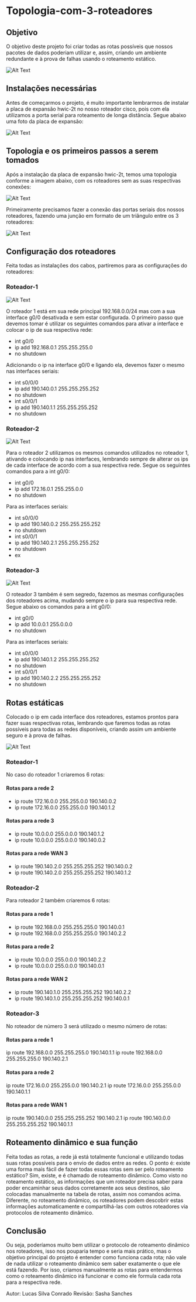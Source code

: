 # Topologia-com-3-roteadores

## Objetivo

O objetivo deste projeto foi criar todas as rotas possíveis que nossos pacotes de dados poderiam utilizar e, assim, criando um ambiente redundante e à prova de falhas usando o roteamento estático.

![Alt Text](https://i.ibb.co/0yHM2LY/54-Topologia-com-3-Roteadores.png)

## Instalações necessárias

Antes de começarmos o projeto, é muito importante lembrarmos de instalar a placa de expansão hwic-2t no nosso roteador cisco, pois com ela utilizamos a porta serial para roteamento de longa distância. Segue abaixo uma foto da placa de expansão:

![Alt Text](https://images-na.ssl-images-amazon.com/images/I/61rxXusQxxL._AC_SL1301_.jpg)

## Topologia e os primeiros passos a serem tomados

Após a instalação da placa de expansão hwic-2t, temos uma topologia conforme a imagem abaixo, com os roteadores sem as suas respectivas conexões:

![Alt Text](https://i.ibb.co/nRqY2Yq/imagem-2021-02-07-173953.png)

Primeiramente precisamos fazer a conexão das portas seriais dos nossos roteadores, fazendo uma junção em formato de um triângulo entre os 3 roteadores:

![Alt Text](https://i.ibb.co/QNqSSVw/imagem-2021-02-07-174425.png)

## Configuração dos roteadores

Feita todas as instalações dos cabos, partiremos para as configurações do roteadores:

### Roteador-1

![Alt Text](https://i.ibb.co/vB7Cv83/imagem-2021-02-07-174845.png)

O roteador 1 está em sua rede principal 192.168.0.0/24 mas com a sua interface g0/0 desativada e sem estar configurada. O primeiro passo que devemos tomar é utilizar os seguintes comandos para ativar a interface e colocar o ip de sua respectiva rede:

* int g0/0 
* ip add 192.168.0.1 255.255.255.0
* no shutdown

Adicionando o ip na interface g0/0 e ligando ela, devemos fazer o mesmo nas interfaces seriais:

* int s0/0/0
* ip add 190.140.0.1 255.255.255.252
* no shutdown
* int s0/0/1
* ip add 190.140.1.1 255.255.255.252
* no shutdown

### Roteador-2

![Alt Text](https://i.ibb.co/Y3qHvGJ/imagem-2021-02-07-175511.png)

Para o roteador 2 utilizamos os mesmos comandos utilizados no roteador 1, ativando e colocando ip nas interfaces, lembrando sempre de alterar os ips de cada interface de acordo com a sua respectiva rede. Segue os seguintes comandos para a int g0/0:

* int g0/0
* ip add 172.16.0.1 255.255.0.0
* no shutdown

Para as interfaces seriais:

* int s0/0/0
* ip add 190.140.0.2 255.255.255.252
* no shutdown
* int s0/0/1
* ip add 190.140.2.1 255.255.255.252
* no shutdown
* ex

### Roteador-3 

![Alt Text](https://i.ibb.co/WDW0rp7/imagem-2021-02-07-180040.png)

O roteador 3 também é sem segredo, fazemos as mesmas configurações dos roteadores acima, mudando sempre o ip para sua respectiva rede. Segue abaixo os comandos para a int g0/0:

* int g0/0
* ip add 10.0.0.1 255.0.0.0
* no shutdown

Para as interfaces seriais:

* int s0/0/0
* ip add 190.140.1.2 255.255.255.252
* no shutdown
* int s0/0/1
* ip add 190.140.2.2 255.255.255.252
* no shutdown

## Rotas estáticas

Colocado o ip em cada interface dos roteadores, estamos prontos para fazer suas respectivas rotas, lembrando que faremos todas as rotas possíveis para todas as redes disponíveis, criando assim um ambiente seguro e à prova de falhas.

![Alt Text](https://i.ibb.co/2dSjdgV/imagem-2021-02-07-180518.png)

### Roteador-1

No caso do roteador 1 criaremos 6 rotas:

#### Rotas para a rede 2
* ip route 172.16.0.0 255.255.0.0 190.140.0.2
* ip route 172.16.0.0 255.255.0.0 190.140.1.2

#### Rotas para a rede 3
* ip route 10.0.0.0 255.0.0.0 190.140.1.2
* ip route 10.0.0.0 255.0.0.0 190.140.0.2

#### Rotas para a rede WAN 3
* ip route 190.140.2.0 255.255.255.252 190.140.0.2
* ip route 190.140.2.0 255.255.255.252 190.140.1.2

### Roteador-2

Para roteador 2 também criaremos 6 rotas:

#### Rotas para a rede 1
* ip route 192.168.0.0 255.255.255.0 190.140.0.1
* ip route 192.168.0.0 255.255.255.0 190.140.2.2

#### Rotas para a rede 2
* ip route 10.0.0.0 255.0.0.0 190.140.2.2
* ip route 10.0.0.0 255.0.0.0 190.140.0.1

#### Rotas para a rede WAN 2
* ip route 190.140.1.0 255.255.255.252 190.140.2.2
* ip route 190.140.1.0 255.255.255.252 190.140.0.1

### Roteador-3 

No roteador de número 3 será utilizado o mesmo número de rotas:

#### Rotas para a rede 1
ip route 192.168.0.0 255.255.255.0 190.140.1.1
ip route 192.168.0.0 255.255.255.0 190.140.2.1

#### Rotas para a rede 2
ip route 172.16.0.0 255.255.0.0 190.140.2.1
ip route 172.16.0.0 255.255.0.0 190.140.1.1

#### Rotas para a rede WAN 1
ip route 190.140.0.0 255.255.255.252 190.140.2.1
ip route 190.140.0.0 255.255.255.252 190.140.1.1

## Roteamento dinâmico e sua função

Feita todas as rotas, a rede já está totalmente funcional e utilizando todas suas rotas possíveis para o envio de dados entre as redes. O ponto é: existe uma forma mais fácil de fazer todas essas rotas sem ser pelo roteamento estático? Sim, existe, e é chamado de roteamento dinâmico. Como visto no roteamento estático, as informações que um roteador precisa saber para poder encaminhar seus dados corretamente aos seus destinos, são colocadas manualmente na tabela de rotas, assim nos comandos acima.
Diferente, no roteamento dinâmico, os roteadores podem descobrir estas informações automaticamente e compartilhá-las com outros roteadores via protocolos de roteamento dinâmico.

## Conclusão

Ou seja, poderíamos muito bem utilizar o protocolo de roteamento dinâmico nos roteadores, isso nos pouparia tempo e seria mais prático, mas o objetivo principal do projeto é entender como funciona cada rota; não vale de nada utilizar o roteamento dinâmico sem saber exatamente o que ele está fazendo. Por isso, criamos manualmente as rotas para entendermos como o roteamento dinâmico irá funcionar e como ele formula cada rota para a respectiva rede.


Autor: Lucas Silva Conrado
Revisão: Sasha Sanches










